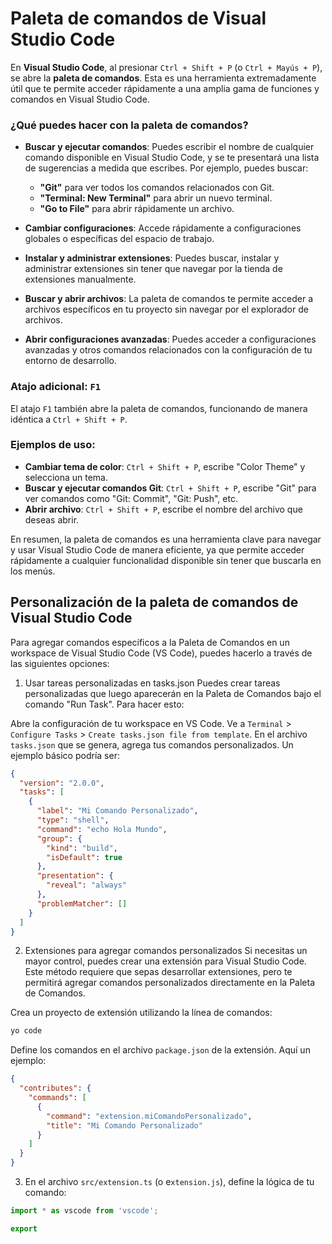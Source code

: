 # Paleta de comandos de Visual Studio Code
En **Visual Studio Code**, al presionar `Ctrl + Shift + P` (o `Ctrl + Mayús + P`), se abre la **paleta de comandos**. Esta es una herramienta extremadamente útil que te permite acceder rápidamente a una amplia gama de funciones y comandos en Visual Studio Code.

### ¿Qué puedes hacer con la paleta de comandos?

- **Buscar y ejecutar comandos**: Puedes escribir el nombre de cualquier comando disponible en Visual Studio Code, y se te presentará una lista de sugerencias a medida que escribes. Por ejemplo, puedes buscar:
  - **"Git"** para ver todos los comandos relacionados con Git.
  - **"Terminal: New Terminal"** para abrir un nuevo terminal.
  - **"Go to File"** para abrir rápidamente un archivo.
  
- **Cambiar configuraciones**: Accede rápidamente a configuraciones globales o específicas del espacio de trabajo.

- **Instalar y administrar extensiones**: Puedes buscar, instalar y administrar extensiones sin tener que navegar por la tienda de extensiones manualmente.

- **Buscar y abrir archivos**: La paleta de comandos te permite acceder a archivos específicos en tu proyecto sin navegar por el explorador de archivos.

- **Abrir configuraciones avanzadas**: Puedes acceder a configuraciones avanzadas y otros comandos relacionados con la configuración de tu entorno de desarrollo.

### Atajo adicional: `F1`

El atajo `F1` también abre la paleta de comandos, funcionando de manera idéntica a `Ctrl + Shift + P`.

### Ejemplos de uso:

- **Cambiar tema de color**: `Ctrl + Shift + P`, escribe "Color Theme" y selecciona un tema.
- **Buscar y ejecutar comandos Git**: `Ctrl + Shift + P`, escribe "Git" para ver comandos como "Git: Commit", "Git: Push", etc.
- **Abrir archivo**: `Ctrl + Shift + P`, escribe el nombre del archivo que deseas abrir.

En resumen, la paleta de comandos es una herramienta clave para navegar y usar Visual Studio Code de manera eficiente, ya que permite acceder rápidamente a cualquier funcionalidad disponible sin tener que buscarla en los menús.

## Personalización de la paleta de comandos de Visual Studio Code
Para agregar comandos específicos a la Paleta de Comandos en un workspace de Visual Studio Code (VS Code), puedes hacerlo a través de las siguientes opciones:

1. Usar tareas personalizadas en tasks.json
Puedes crear tareas personalizadas que luego aparecerán en la Paleta de Comandos bajo el comando "Run Task". Para hacer esto:

Abre la configuración de tu workspace en VS Code.
Ve a `Terminal` > `Configure Tasks` > `Create tasks.json file from template`.
En el archivo `tasks.json` que se genera, agrega tus comandos personalizados. Un ejemplo básico podría ser:

````json
{
  "version": "2.0.0",
  "tasks": [
    {
      "label": "Mi Comando Personalizado",
      "type": "shell",
      "command": "echo Hola Mundo",
      "group": {
        "kind": "build",
        "isDefault": true
      },
      "presentation": {
        "reveal": "always"
      },
      "problemMatcher": []
    }
  ]
}
````
2. Extensiones para agregar comandos personalizados
Si necesitas un mayor control, puedes crear una extensión para Visual Studio Code. Este método requiere que sepas desarrollar extensiones, pero te permitirá agregar comandos personalizados directamente en la Paleta de Comandos.

Crea un proyecto de extensión utilizando la línea de comandos:

````bash
yo code
````
Define los comandos en el archivo `package.json` de la extensión. Aquí un ejemplo:

````json
{
  "contributes": {
    "commands": [
      {
        "command": "extension.miComandoPersonalizado",
        "title": "Mi Comando Personalizado"
      }
    ]
  }
}
````

3. En el archivo `src/extension.ts` (o e`xtension.js`), define la lógica de tu comando:
````typescript
import * as vscode from 'vscode';

export
````

